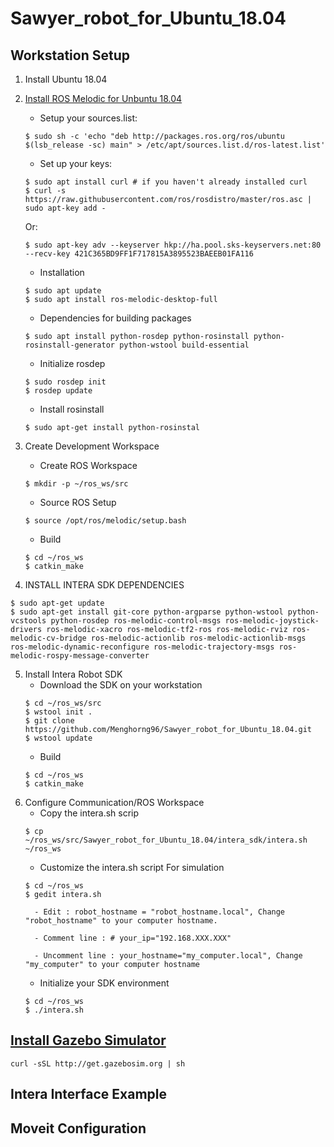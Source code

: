 # Sawyer_robot_for_Ubuntu_18.04

## Workstation Setup
1. Install Ubuntu 18.04
2. [Install ROS Melodic for Unbuntu 18.04](http://wiki.ros.org/melodic/Installation/Ubuntu)
   - Setup your sources.list: 
   ```
   $ sudo sh -c 'echo "deb http://packages.ros.org/ros/ubuntu $(lsb_release -sc) main" > /etc/apt/sources.list.d/ros-latest.list'
   ```
   - Set up your keys:
   ```
   $ sudo apt install curl # if you haven't already installed curl
   $ curl -s https://raw.githubusercontent.com/ros/rosdistro/master/ros.asc | sudo apt-key add -
   ```
     Or:
   ```
   $ sudo apt-key adv --keyserver hkp://ha.pool.sks-keyservers.net:80 --recv-key 421C365BD9FF1F717815A3895523BAEEB01FA116 
   ```
   - Installation 
   ```
   $ sudo apt update
   $ sudo apt install ros-melodic-desktop-full
   ```
   - Dependencies for building packages
   ```
   $ sudo apt install python-rosdep python-rosinstall python-rosinstall-generator python-wstool build-essential
   ```
   - Initialize rosdep
   ```
   $ sudo rosdep init
   $ rosdep update
   ```
   - Install rosinstall
   ```
   $ sudo apt-get install python-rosinstal
   ```
  
3. Create Development Workspace
   - Create ROS Workspace
   ```
   $ mkdir -p ~/ros_ws/src
   ```
   - Source ROS Setup
   ```
   $ source /opt/ros/melodic/setup.bash
   ```
   - Build
   ```
   $ cd ~/ros_ws
   $ catkin_make
   ```
4. INSTALL INTERA SDK DEPENDENCIES
```
$ sudo apt-get update
$ sudo apt-get install git-core python-argparse python-wstool python-vcstools python-rosdep ros-melodic-control-msgs ros-melodic-joystick-drivers ros-melodic-xacro ros-melodic-tf2-ros ros-melodic-rviz ros-melodic-cv-bridge ros-melodic-actionlib ros-melodic-actionlib-msgs ros-melodic-dynamic-reconfigure ros-melodic-trajectory-msgs ros-melodic-rospy-message-converter
```
5. Install Intera Robot SDK
    - Download the SDK on your workstation
    ```
    $ cd ~/ros_ws/src
    $ wstool init .
    $ git clone https://github.com/Menghorng96/Sawyer_robot_for_Ubuntu_18.04.git
    $ wstool update
    ```
    - Build
    ```
    $ cd ~/ros_ws
    $ catkin_make
    ```
6. Configure Communication/ROS Workspace
    - Copy the intera.sh scrip
    ```
    $ cp ~/ros_ws/src/Sawyer_robot_for_Ubuntu_18.04/intera_sdk/intera.sh ~/ros_ws
    ```
    - Customize the intera.sh script For simulation
    ```
    $ cd ~/ros_ws
    $ gedit intera.sh
    ```
         - Edit : robot_hostname = "robot_hostname.local", Change "robot_hostname" to your computer hostname.

         - Comment line : # your_ip="192.168.XXX.XXX"

         - Uncomment line : your_hostname="my_computer.local", Change "my_computer" to your computer hostname
    
    - Initialize your SDK environment
    ```
    $ cd ~/ros_ws
    $ ./intera.sh
    ```
    
## [Install Gazebo Simulator](http://gazebosim.org/tutorials?tut=install_ubuntu&ver=9.0)
```
curl -sSL http://get.gazebosim.org | sh
```

## Intera Interface Example



## Moveit Configuration


